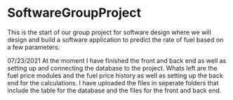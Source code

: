 # SoftwareGroupProject
This is the start of our group project for software design where we will design and build a software application to predict the rate of fuel based on a few parameters.

07/23/2021 At the moment I have finished the front and back end as well as setting up and connecting the database to the project. Whats left are the fuel price modules and the fuel price history as well as setting up the back end for the calculations. I have uploaded the files in seperate folders that include the table for the database and the files for the front and back end.
